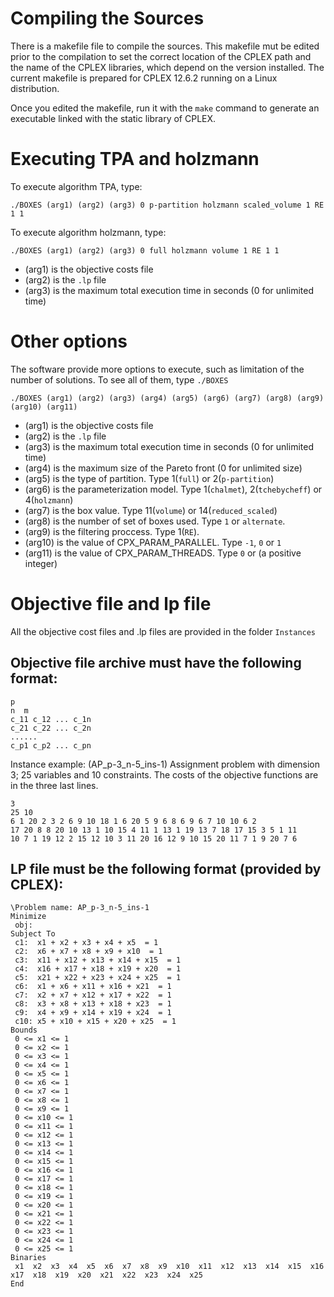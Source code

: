 # Compiling the Sources
There is a makefile file to compile the sources. This makefile mut be edited prior to the compilation to set the correct location of the CPLEX path and the name of the CPLEX libraries, which depend on the version installed. The current makefile is prepared for CPLEX 12.6.2 running on a Linux distribution.

Once you edited the makefile, run it with the `make` command to generate an executable linked with the static library of CPLEX. 

# Executing TPA and holzmann

To execute algorithm TPA, type:

`./BOXES (arg1) (arg2) (arg3) 0 p-partition holzmann scaled_volume 1 RE 1 1`

To execute algorithm holzmann, type:

`./BOXES (arg1) (arg2) (arg3) 0 full holzmann volume 1 RE 1 1`

- (arg1) is the objective costs file
- (arg2) is the `.lp` file
- (arg3) is the maximum total execution time in seconds (0 for unlimited time)

# Other options

The software provide more options to execute, such as limitation of the number of solutions. To see all of them, type `./BOXES`

`./BOXES (arg1) (arg2) (arg3) (arg4) (arg5) (arg6) (arg7) (arg8) (arg9) (arg10) (arg11)`

- (arg1) is the objective costs file
- (arg2) is the `.lp` file
- (arg3) is the maximum total execution time in seconds (0 for unlimited time)
- (arg4) is the maximum size of the Pareto front (0 for unlimited size)
- (arg5) is the type of partition. Type 1(`full`) or 2(`p-partition`)
- (arg6) is the parameterization model. Type 1(`chalmet`), 2(`tchebycheff`) or 4(`holzmann`)
- (arg7) is the box value. Type 11(`volume`) or 14(`reduced_scaled`)
- (arg8) is the number of set of boxes used. Type `1` or `alternate`.
- (arg9) is the filtering proccess. Type 1(`RE`).
- (arg10) is the value of CPX_PARAM_PARALLEL. Type `-1`, `0` or `1`
- (arg11) is the value of CPX_PARAM_THREADS. Type `0` or (a positive integer)

# Objective file and lp file

All the objective cost files and .lp files are provided in the folder `Instances`

## Objective file archive must have the following format:
```
p
n  m
c_11 c_12 ... c_1n
c_21 c_22 ... c_2n
......
c_p1 c_p2 ... c_pn
```
Instance example: (AP_p-3_n-5_ins-1)	Assignment problem with dimension 3; 25 variables and 10 constraints. The costs of the objective functions are in the three last lines.

```
3
25 10
6 1 20 2 3 2 6 9 10 18 1 6 20 5 9 6 8 6 9 6 7 10 10 6 2 
17 20 8 8 20 10 13 1 10 15 4 11 1 13 1 19 13 7 18 17 15 3 5 1 11 
10 7 1 19 12 2 15 12 10 3 11 20 16 12 9 10 15 20 11 7 1 9 20 7 6
```

## LP file must be the following format (provided by CPLEX):

```\ENCODING=ISO-8859-1
\Problem name: AP_p-3_n-5_ins-1
Minimize
 obj:
Subject To
 c1:  x1 + x2 + x3 + x4 + x5  = 1
 c2:  x6 + x7 + x8 + x9 + x10  = 1
 c3:  x11 + x12 + x13 + x14 + x15  = 1
 c4:  x16 + x17 + x18 + x19 + x20  = 1
 c5:  x21 + x22 + x23 + x24 + x25  = 1
 c6:  x1 + x6 + x11 + x16 + x21  = 1
 c7:  x2 + x7 + x12 + x17 + x22  = 1
 c8:  x3 + x8 + x13 + x18 + x23  = 1
 c9:  x4 + x9 + x14 + x19 + x24  = 1
 c10: x5 + x10 + x15 + x20 + x25  = 1
Bounds
 0 <= x1 <= 1	 
 0 <= x2 <= 1	 
 0 <= x3 <= 1	 
 0 <= x4 <= 1	 
 0 <= x5 <= 1
 0 <= x6 <= 1	 
 0 <= x7 <= 1	 
 0 <= x8 <= 1	 
 0 <= x9 <= 1	 
 0 <= x10 <= 1
 0 <= x11 <= 1	 
 0 <= x12 <= 1	 
 0 <= x13 <= 1	 
 0 <= x14 <= 1	 
 0 <= x15 <= 1
 0 <= x16 <= 1	 
 0 <= x17 <= 1	
 0 <= x18 <= 1	
 0 <= x19 <= 1	
 0 <= x20 <= 1
 0 <= x21 <= 1	 
 0 <= x22 <= 1	
 0 <= x23 <= 1	 
 0 <= x24 <= 1	 
 0 <= x25 <= 1
Binaries
 x1  x2  x3  x4  x5  x6  x7  x8  x9  x10  x11  x12  x13  x14  x15  x16  x17  x18  x19  x20  x21  x22  x23  x24  x25 
End
```

